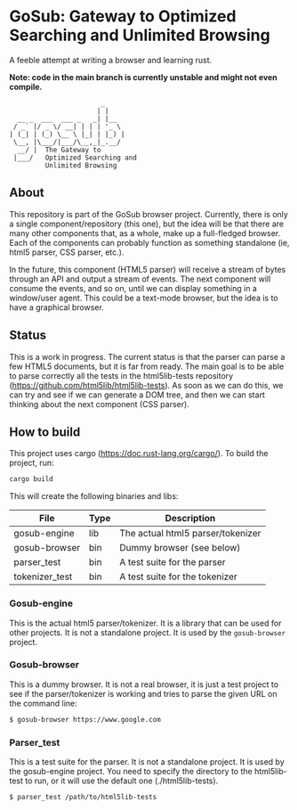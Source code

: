 # GoSub: Gateway to Optimized Searching and Unlimited Browsing

A feeble attempt at writing a browser and learning rust.

**Note: code in the main branch is currently unstable and might not even compile.**

```
                       _     
                      | |    
  __ _  ___  ___ _   _| |__  
 / _` |/ _ \/ __| | | | '_ \ 
| (_| | (_) \__ \ |_| | |_) |
 \__, |\___/|___/\__,_|_.__/ 
  __/ |  The Gateway to                    
 |___/   Optimized Searching and 
         Unlimited Browsing                    
```


## About

This repository is part of the GoSub browser project. Currently, there is only a single component/repository (this one), 
but the idea will be that there are many other components that, as a whole, make up a full-fledged browser. Each of the 
components can probably function as something standalone (ie, html5 parser, CSS parser, etc.).

In the future, this component (HTML5 parser) will receive a stream of bytes through an API and output a stream of
events. The next component will consume the events, and so on, until we can display something in a window/user 
agent. This could be a text-mode browser, but the idea is to have a graphical browser.


## Status

This is a work in progress. The current status is that the parser can parse a few HTML5 documents, but it is far from
ready. The main goal is to be able to parse correctly all the tests in the html5lib-tests repository 
(https://github.com/html5lib/html5lib-tests). As soon as we can do this, we can try and see if we can generate a DOM 
tree, and then we can start thinking about the next component (CSS parser).

## How to build

This project uses cargo (https://doc.rust-lang.org/cargo/). To build the project, run:
```bash
cargo build
```

This will create the following binaries and libs:

| File           | Type | Description                       |
|----------------|------|-----------------------------------|
| gosub-engine   | lib  | The actual html5 parser/tokenizer |
| gosub-browser  | bin  | Dummy browser (see below)         |
| parser_test    | bin  | A test suite for the parser       |
| tokenizer_test | bin  | A test suite for the tokenizer    |

### Gosub-engine

This is the actual html5 parser/tokenizer. It is a library that can be used for other projects. It is not a standalone
project. It is used by the `gosub-browser` project.

### Gosub-browser

This is a dummy browser. It is not a real browser, it is just a test project to see if the parser/tokenizer is working 
and tries to parse the given URL on the command line:

```bash
$ gosub-browser https://www.google.com
```

### Parser_test

This is a test suite for the parser. It is not a standalone project. It is used by the gosub-engine project. You need 
to specify the directory to the html5lib-test to run, or it will use the default one (./html5lib-tests).

```bash
$ parser_test /path/to/html5lib-tests
```
